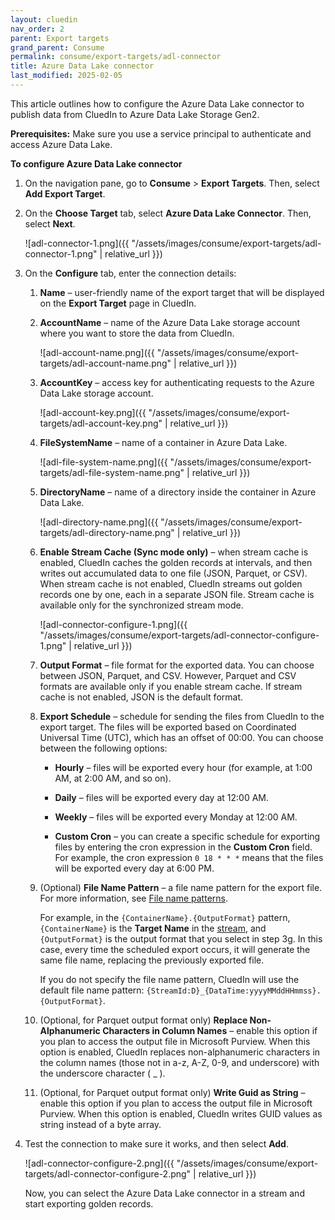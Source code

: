 ```yaml
---
layout: cluedin
nav_order: 2
parent: Export targets
grand_parent: Consume
permalink: consume/export-targets/adl-connector
title: Azure Data Lake connector
last_modified: 2025-02-05
---
```


This article outlines how to configure the Azure Data Lake connector to publish data from CluedIn to Azure Data Lake Storage Gen2.

**Prerequisites:** Make sure you use a service principal to authenticate and access Azure Data Lake.

**To configure Azure Data Lake connector**

1. On the navigation pane, go to **Consume** > **Export Targets**. Then, select **Add Export Target**.

1. On the **Choose Target** tab, select **Azure Data Lake Connector**. Then, select **Next**.

    ![adl-connector-1.png]({{ "/assets/images/consume/export-targets/adl-connector-1.png" | relative_url }})

1. On the **Configure** tab, enter the connection details:

    1. **Name** – user-friendly name of the export target that will be displayed on the **Export Target** page in CluedIn.

    1. **AccountName** – name of the Azure Data Lake storage account where you want to store the data from CluedIn.

        ![adl-account-name.png]({{ "/assets/images/consume/export-targets/adl-account-name.png" | relative_url }})

    1. **AccountKey** – access key for authenticating requests to the Azure Data Lake storage account.

        ![adl-account-key.png]({{ "/assets/images/consume/export-targets/adl-account-key.png" | relative_url }})

    1. **FileSystemName** – name of a container in Azure Data Lake.

        ![adl-file-system-name.png]({{ "/assets/images/consume/export-targets/adl-file-system-name.png" | relative_url }})

    1. **DirectoryName** – name of a directory inside the container in Azure Data Lake.

        ![adl-directory-name.png]({{ "/assets/images/consume/export-targets/adl-directory-name.png" | relative_url }})

    1. **Enable Stream Cache (Sync mode only)** – when stream cache is enabled, CluedIn caches the golden records at intervals, and then writes out accumulated data to one file (JSON, Parquet, or CSV). When stream cache is not enabled, CluedIn streams out golden records one by one, each in a separate JSON file. Stream cache is available only for the synchronized stream mode.

        ![adl-connector-configure-1.png]({{ "/assets/images/consume/export-targets/adl-connector-configure-1.png" | relative_url }})

    1. **Output Format** – file format for the exported data. You can choose between JSON, Parquet, and CSV. However, Parquet and CSV formats are available only if you enable stream cache. If stream cache is not enabled, JSON is the default format.

    1. **Export Schedule** – schedule for sending the files from CluedIn to the export target. The files will be exported based on Coordinated Universal Time (UTC), which has an offset of 00:00. You can choose between the following options:

        - **Hourly** – files will be exported every hour (for example, at 1:00 AM, at 2:00 AM, and so on).

        - **Daily** – files will be exported every day at 12:00 AM.

        - **Weekly** – files will be exported every Monday at 12:00 AM.

        - **Custom Cron** – you can create a specific schedule for exporting files by entering the cron expression in the **Custom Cron** field. For example, the cron expression `0 18 * * *` means that the files will be exported every day at 6:00 PM.

    1. (Optional) **File Name Pattern** – a file name pattern for the export file. For more information, see [File name patterns](/consume/export-targets/file-name-patterns).

        For example, in the `{ContainerName}.{OutputFormat}` pattern, `{ContainerName}` is the **Target Name** in the [stream](/consume/streams/create-a-stream#configure-an-export-target), and `{OutputFormat}` is the output format that you select in step 3g. In this case, every time the scheduled export occurs, it will generate the same file name, replacing the previously exported file.

        If you do not specify the file name pattern, CluedIn will use the default file name pattern: `{StreamId:D}_{DataTime:yyyyMMddHHmmss}.{OutputFormat}`.

    1. (Optional, for Parquet output format only) **Replace Non-Alphanumeric Characters in Column Names** – enable this option if you plan to access the output file in Microsoft Purview. When this option is enabled, CluedIn replaces non-alphanumeric characters in the column names (those not in a-z, A-Z, 0-9, and underscore) with the underscore character ( _ ).

    1. (Optional, for Parquet output format only) **Write Guid as String** – enable this option if you plan to access the output file in Microsoft Purview.  When this option is enabled, CluedIn writes GUID values as string instead of a byte array. 

1. Test the connection to make sure it works, and then select **Add**.

    ![adl-connector-configure-2.png]({{ "/assets/images/consume/export-targets/adl-connector-configure-2.png" | relative_url }})

    Now, you can select the Azure Data Lake connector in a stream and start exporting golden records.